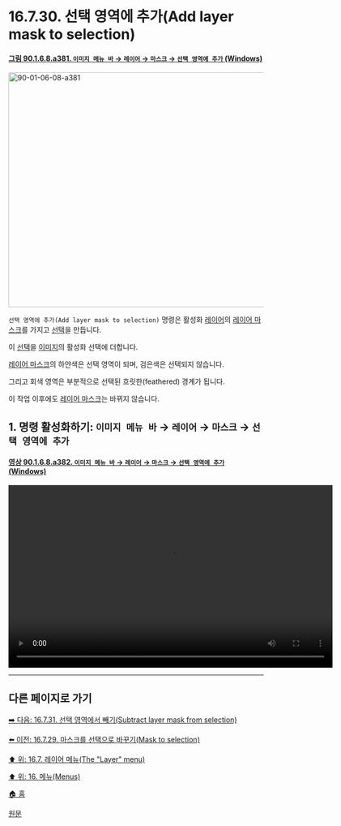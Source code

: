 # 16.7.30. 선택 영역에 추가(Add layer mask to selection)

<a id="90-01-06-08-a381"></a>

#### [그림 90.1.6.8.a381. `이미지 메뉴 바` → `레이어` → `마스크` → `선택 영역에 추가` (Windows)](./90-01-06-08-mask.md#90-01-06-08-a381)
<img width="599" height="463" alt="90-01-06-08-a381" src="https://github.com/user-attachments/assets/67a72b67-6949-4430-add8-5da8891aca33" />

`선택 영역에 추가(Add layer mask to selection)` 명령은 활성화 [레이어](./19-glossaryx-layer.md)의 [레이어 마스크](./19-glossaryx-layer_mask.md)를 가지고 [선택](./19-glossaryx-selection.md)을 만듭니다.

이 [선택](./19-glossaryx-selection.md)을 [이미지](./19-glossaryx-image.md)의 활성화 선택에 더합니다.

[레이어 마스크](./19-glossaryx-layer_mask.md)의 하얀색은 선택 영역이 되며, 검은색은 선택되지 않습니다.

그리고 회색 영역은 부분적으로 선택된 흐릿한(feathered) 경계가 됩니다.

이 작업 이후에도 [레이어 마스크](./19-glossaryx-layer_mask.md)는 바뀌지 않습니다.

<a id="16-07-30-s1"></a>

## 1. 명령 활성화하기: `이미지 메뉴 바` → `레이어` → `마스크` → `선택 영역에 추가`

<a id="90-01-06-08-a382"></a>

#### [영상 90.1.6.8.a382. `이미지 메뉴 바` → `레이어` → `마스크` → `선택 영역에 추가` (Windows)](./90-01-06-08-mask.md#90-01-06-08-a382)
<video controls="controls" width="640" height="360" src="https://github.com/user-attachments/assets/3548d576-2adb-4036-91af-e55fe6c3717b"></video>

***

## 다른 페이지로 가기

[➡️ 다음: 16.7.31. 선택 영역에서 빼기(Subtract layer mask from selection)](./16-07-31-subtract-layer-mask-from-selection.md)

[⬅️ 이전: 16.7.29. 마스크를 선택으로 바꾸기(Mask to selection)](./16-07-29-mask_to_selection.md)

[⬆️ 위: 16.7. 레이어 메뉴(The "Layer" menu)](./16-07-00-the-layer-menu.md)

[⬆️ 위: 16. 메뉴(Menus)](./16-00-menus.md)

[🏠 홈](./00-home.md)

[원문](https://docs.gimp.org/2.10/ko/gimp-layer-mask-selection-add.html)